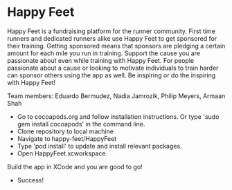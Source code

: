 
# Happy Feet
Happy Feet is a fundraising platform for the runner community. First time runners and dedicated runners alike use Happy Feet to get sponsored for their training. Getting sponsored means that sponsors are pledging a certain amount for each mile you run in training. Support the cause you are passionate about even while training with Happy Feet. For people passionate about a cause or looking to motivate individuals to train harder can sponsor others using the app as well. Be inspiring or do the inspiring with Happy Feet! 


Team members: Eduardo Bermudez, Nadia Jamrozik, Philip Meyers, Armaan Shah
- Go to cocoapods.org and follow installation instructions. Or type 'sudo gem install cocoapods' in the command line.
- Clone repository to local machine
- Navigate to happy-feet/HappyFeet
- Type 'pod install' to update and install relevant packages.
- Open HappyFeet.xcworkspace

Build the app in XCode and you are good to go!


- Success!
